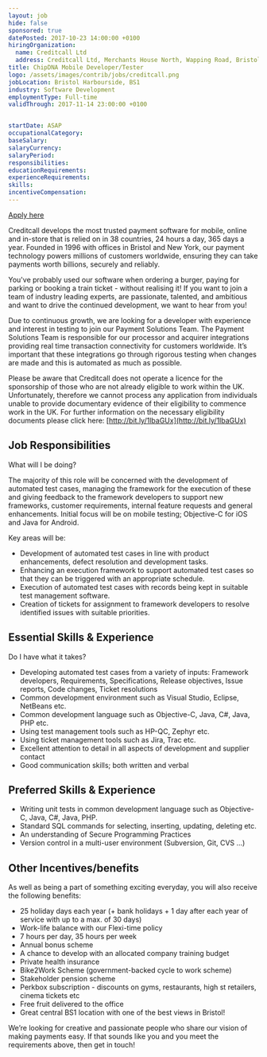 ```yaml
---
layout: job
hide: false
sponsored: true
datePosted: 2017-10-23 14:00:00 +0100
hiringOrganization:
  name: Creditcall Ltd
  address: Creditcall Ltd, Merchants House North, Wapping Road, Bristol, BS1 4RW
title: ChipDNA Mobile Developer/Tester
logo: /assets/images/contrib/jobs/creditcall.png
jobLocation: Bristol Harbourside, BS1
industry: Software Development
employmentType: Full-time
validThrough: 2017-11-14 23:00:00 +0100


startDate: ASAP
occupationalCategory:
baseSalary:
salaryCurrency:
salaryPeriod:
responsibilities:
educationRequirements:
experienceRequirements:
skills:
incentiveCompensation:
---
```



<a class="btn btn--dark" href="https://creditcall.workable.com/j/1A49AE6C74">
    Apply here
</a>

Creditcall develops the most trusted payment software for mobile, online and in-store that is relied on in 38 countries, 24 hours a day, 365 days a year. Founded in 1996 with offices in Bristol and New York, our payment technology powers millions of customers worldwide, ensuring they can take payments worth billions, securely and reliably.

You've probably used our software when ordering a burger, paying for parking or booking a train ticket - without realising it! If you want to join a team of industry leading experts, are passionate, talented, and ambitious and want to drive the continued development, we want to hear from you!

Due to continuous growth, we are looking for a developer with experience and interest in testing to join our Payment Solutions Team. The Payment Solutions Team is responsible for our processor and acquirer integrations providing real time transaction connectivity for customers worldwide. It’s important that these integrations go through rigorous testing when changes are made and this is automated as much as possible.

Please be aware that Creditcall does not operate a licence for the sponsorship of those who are not already eligible to work within the UK. Unfortunately, therefore we cannot process any application from individuals unable to provide documentary evidence of their eligibility to commence work in the UK. For further information on the necessary eligibility documents please click here: [http://bit.ly/1lbaGUx](http://bit.ly/1lbaGUx)

## Job Responsibilities

What will I be doing?

The majority of this role will be concerned with the development of automated test cases, managing the framework for the execution of these and giving feedback to the framework developers to support new frameworks, customer requirements, internal feature requests and general enhancements. Initial focus will be on mobile testing; Objective-C for iOS and Java for Android.

Key areas will be:
* Development of automated test cases in line with product enhancements, defect resolution and development tasks.
* Enhancing an execution framework to support automated test cases so that they can be triggered with an appropriate schedule.
* Execution of automated test cases with records being kept in suitable test management software.
* Creation of tickets for assignment to framework developers to resolve identified issues with suitable priorities.

## Essential Skills & Experience

Do I have what it takes?

* Developing automated test cases from a variety of inputs: Framework developers, Requirements, Specifications, Release objectives, Issue reports, Code changes, Ticket resolutions
* Common development environment such as Visual Studio, Eclipse, NetBeans etc.
* Common development language such as Objective-C, Java, C#, Java, PHP etc.
* Using test management tools such as HP-QC, Zephyr etc.
* Using ticket management tools such as Jira, Trac etc.
* Excellent attention to detail in all aspects of development and supplier contact
* Good communication skills; both written and verbal

## Preferred Skills & Experience

* Writing unit tests in common development language such as Objective-C, Java, C#, Java, PHP.
* Standard SQL commands for selecting, inserting, updating, deleting etc.
* An understanding of Secure Programming Practices
* Version control in a multi-user environment (Subversion, Git, CVS ...)

## Other Incentives/benefits

As well as being a part of something exciting everyday, you will also receive the following benefits:

* 25 holiday days each year (+ bank holidays + 1 day after each year of service with up to a max. of 30 days)
* Work-life balance with our Flexi-time policy
* 7 hours per day, 35 hours per week
* Annual bonus scheme
* A chance to develop with an allocated company training budget
* Private health insurance
* Bike2Work Scheme (government-backed cycle to work scheme)
* Stakeholder pension scheme
* Perkbox subscription - discounts on gyms, restaurants, high st retailers, cinema tickets etc
* Free fruit delivered to the office
* Great central BS1 location with one of the best views in Bristol!

We’re looking for creative and passionate people who share our vision of making payments easy. If that sounds like you and you meet the requirements above, then get in touch!
